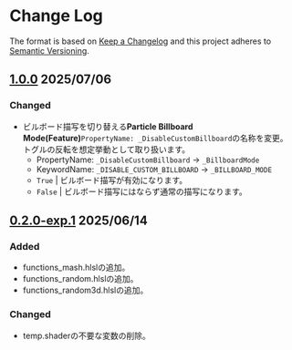 # Change Log

The format is based on [Keep a Changelog](http://keepachangelog.com/)
and this project adheres to [Semantic Versioning](http://semver.org/).

## [1.0.0] 2025/07/06
### Changed
- ビルボード描写を切り替える**Particle Billboard Mode(Feature)**`PropertyName: _DisableCustomBillboard`の名称を変更。<br>トグルの反転を想定挙動として取り扱います。
    - PropertyName: `_DisableCustomBillboard` → `_BillboardMode`
    - KeywordName: `_DISABLE_CUSTOM_BILLBOARD` → `_BILLBOARD_MODE`
    - `True` | ビルボード描写が有効になります。
    - `False` | ビルボード描写にはならず通常の描写になります。
## [0.2.0-exp.1] 2025/06/14
### Added
- functions_mash.hlslの追加。
- functions_random.hlslの追加。
- functions_random3d.hlslの追加。

### Changed
- temp.shaderの不要な変数の削除。



[1.0.0]: https://github.com/r-delta-c/DeltaField-Shader-Commons/compare/0.2.0-exp.1...1.0.0
[0.2.0-exp.1]: https://github.com/r-delta-c/DeltaField-Shader-Commons/compare/0.1.0-exp.1...0.2.0-exp.1


<!--
## [Unreleased]

[Unreleased]: https://github.com/r-delta-c/DeltaField-Shader-Commons/compare/0.1.0-exp.1...0.1.0-exp.1

-->